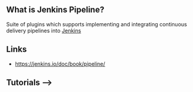 ## What is Jenkins Pipeline?
Suite of plugins which supports implementing and integrating continuous delivery pipelines into [Jenkins][1]

## Links
- https://jenkins.io/doc/book/pipeline/

## Tutorials -->

<!-- Embedded links -->
[1]: https://github.com/nchristie/tech_notes/blob/master/jenkins.md
